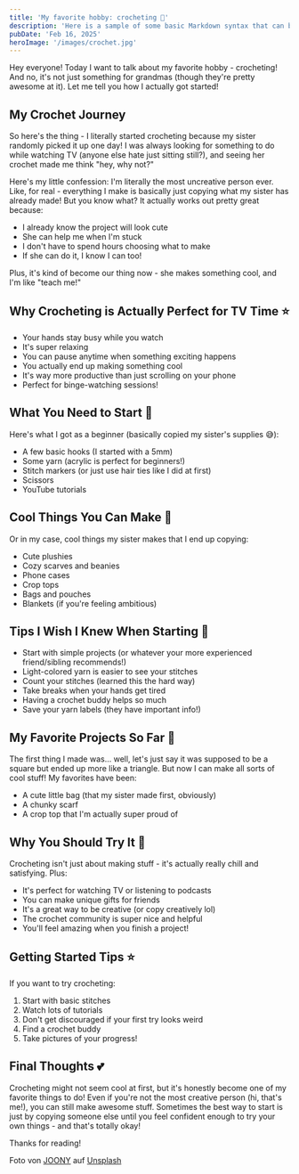 ```yaml
---
title: 'My favorite hobby: crocheting 🧶'
description: 'Here is a sample of some basic Markdown syntax that can be used when writing Markdown content in Astro.'
pubDate: 'Feb 16, 2025'
heroImage: '/images/crochet.jpg'
---
```


Hey everyone! Today I want to talk about my favorite hobby - crocheting! And no, it's not just something for grandmas (though they're pretty awesome at it). Let me tell you how I actually got started!

## My Crochet Journey

So here's the thing - I literally started crocheting because my sister randomly picked it up one day! I was always looking for something to do while watching TV (anyone else hate just sitting still?), and seeing her crochet made me think "hey, why not?"

Here's my little confession: I'm literally the most uncreative person ever. Like, for real - everything I make is basically just copying what my sister has already made! But you know what? It actually works out pretty great because:
- I already know the project will look cute
- She can help me when I'm stuck
- I don't have to spend hours choosing what to make
- If she can do it, I know I can too!

Plus, it's kind of become our thing now - she makes something cool, and I'm like "teach me!" 

## Why Crocheting is Actually Perfect for TV Time ⭐️

- Your hands stay busy while you watch
- It's super relaxing
- You can pause anytime when something exciting happens
- You actually end up making something cool
- It's way more productive than just scrolling on your phone
- Perfect for binge-watching sessions!

## What You Need to Start 🎯

Here's what I got as a beginner (basically copied my sister's supplies 😅):
- A few basic hooks (I started with a 5mm)
- Some yarn (acrylic is perfect for beginners!)
- Stitch markers (or just use hair ties like I did at first)
- Scissors
- YouTube tutorials

## Cool Things You Can Make 🌟

Or in my case, cool things my sister makes that I end up copying:
- Cute plushies
- Cozy scarves and beanies
- Phone cases
- Crop tops
- Bags and pouches
- Blankets (if you're feeling ambitious)

## Tips I Wish I Knew When Starting 💭

- Start with simple projects (or whatever your more experienced friend/sibling recommends!)
- Light-colored yarn is easier to see your stitches
- Count your stitches (learned this the hard way)
- Take breaks when your hands get tired
- Having a crochet buddy helps so much
- Save your yarn labels (they have important info!)

## My Favorite Projects So Far 📸

The first thing I made was... well, let's just say it was supposed to be a square but ended up more like a triangle. But now I can make all sorts of cool stuff! My favorites have been:
- A cute little bag (that my sister made first, obviously)
- A chunky scarf
- A crop top that I'm actually super proud of 

## Why You Should Try It 💫

Crocheting isn't just about making stuff - it's actually really chill and satisfying. Plus:
- It's perfect for watching TV or listening to podcasts
- You can make unique gifts for friends
- It's a great way to be creative (or copy creatively lol)
- The crochet community is super nice and helpful
- You'll feel amazing when you finish a project!

## Getting Started Tips ⭐️

If you want to try crocheting:
1. Start with basic stitches
2. Watch lots of tutorials
3. Don't get discouraged if your first try looks weird
4. Find a crochet buddy 
5. Take pictures of your progress!

## Final Thoughts 💕

Crocheting might not seem cool at first, but it's honestly become one of my favorite things to do! Even if you're not the most creative person (hi, that's me!), you can still make awesome stuff. Sometimes the best way to start is just by copying someone else until you feel confident enough to try your own things - and that's totally okay!

Thanks for reading!


Foto von <a href="https://unsplash.com/de/@joony?utm_content=creditCopyText&utm_medium=referral&utm_source=unsplash">JOONY</a> auf <a href="https://unsplash.com/de/fotos/grunes-weisses-und-gelbes-strickgewebe-VleAEtGmQH0?utm_content=creditCopyText&utm_medium=referral&utm_source=unsplash">Unsplash</a>
      

